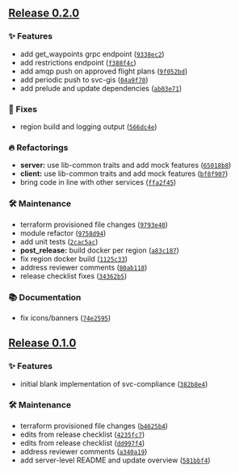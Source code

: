 ## [Release 0.2.0](https://github.com/Arrow-air/svc-compliance/releases/tag/v0.2.0)

### ✨ Features

- add get_waypoints grpc endpoint ([`9338ec2`](https://github.com/Arrow-air/svc-compliance/commit/9338ec239347de8aad9fc9750b94a42706977a74))
- add restrictions endpoint ([`f388f4c`](https://github.com/Arrow-air/svc-compliance/commit/f388f4c8fe07579b70172274204f6296a0e8ca6f))
- add amqp push on approved flight plans ([`9f052bd`](https://github.com/Arrow-air/svc-compliance/commit/9f052bd0dcdb1afbde444a10997c5b211c34d5ef))
- add periodic push to svc-gis ([`04a9f70`](https://github.com/Arrow-air/svc-compliance/commit/04a9f702c5806d9e9c653c0017cbf16cd035e069))
- add prelude and update dependencies ([`ab03e71`](https://github.com/Arrow-air/svc-compliance/commit/ab03e717307949f3afdf8dfbc652d685abb74b78))

### 🐛 Fixes

- region build and logging output ([`566dc4e`](https://github.com/Arrow-air/svc-compliance/commit/566dc4e0e9534c279dda8ba7f0b207736e6aee28))

### 🔥 Refactorings

-  **server:** use lib-common traits and add mock features ([`65018b8`](https://github.com/Arrow-air/svc-compliance/commit/65018b8e507d1d4749953de763a96baba11d1a80))
-  **client:** use lib-common traits and add mock features ([`bf8f907`](https://github.com/Arrow-air/svc-compliance/commit/bf8f907ff4cedaf449f6cfaa9d1047b0f95912b4))
- bring code in line with other services ([`ffa2f45`](https://github.com/Arrow-air/svc-compliance/commit/ffa2f45a3865e97b6dd83e68c29fa29408284449))

### 🛠 Maintenance

- terraform provisioned file changes ([`9793e40`](https://github.com/Arrow-air/svc-compliance/commit/9793e40a6164a3736853223e68e9f86e8a65b1bb))
- module refactor ([`9758d94`](https://github.com/Arrow-air/svc-compliance/commit/9758d94bf0abadd8677808ea82225a9e7c33eb5e))
- add unit tests ([`2cac5ac`](https://github.com/Arrow-air/svc-compliance/commit/2cac5ac4daba56322482ef2a0a81d76df0f185bd))
-  **post_release:** build docker per region ([`a83c187`](https://github.com/Arrow-air/svc-compliance/commit/a83c187d01729643afed6301f3993ee829828914))
- fix region docker build ([`1125c33`](https://github.com/Arrow-air/svc-compliance/commit/1125c339f66d2c4453aefa99ea05d49ff6db3ca2))
- address reviewer comments ([`80ab118`](https://github.com/Arrow-air/svc-compliance/commit/80ab1189603e87bf2da209bb1f9a1806379eae19))
- release checklist fixes ([`34362b5`](https://github.com/Arrow-air/svc-compliance/commit/34362b533f12663320a55d142997d403566e3ef6))

### 📚 Documentation

- fix icons/banners ([`74e2595`](https://github.com/Arrow-air/svc-compliance/commit/74e25951688c16487acad759236fa9ac761a59cb))

## [Release 0.1.0](https://github.com/Arrow-air/svc-compliance/releases/tag/v0.1.0)

### ✨ Features

- initial blank implementation of svc-compliance ([`382b8e4`](https://github.com/Arrow-air/svc-compliance/commit/382b8e4dadf2d01cdf0213a27a30381daf67fd74))

### 🛠 Maintenance

- terraform provisioned file changes ([`b4625b4`](https://github.com/Arrow-air/svc-compliance/commit/b4625b481ca4a95dd253731c56874809c3c64892))
- edits from release checklist ([`4235fc7`](https://github.com/Arrow-air/svc-compliance/commit/4235fc7fcd86dc637129d976167859ee057a80b4))
- edits from release checklist ([`dd997f4`](https://github.com/Arrow-air/svc-compliance/commit/dd997f4a384c1fd87839998602eed97747e47e74))
- address reviewer comments ([`a340a19`](https://github.com/Arrow-air/svc-compliance/commit/a340a19107f99cee033d67f8b42b39e246b7481e))
- add server-level README and update overview ([`581bbf4`](https://github.com/Arrow-air/svc-compliance/commit/581bbf4ad012bcfc2e7c0f6a32b392d9fe68c6b4))

